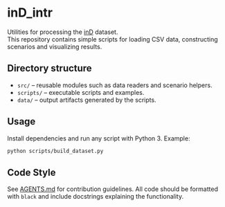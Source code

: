 # inD_intr

Utilities for processing the [inD](https://www.iosb.fraunhofer.de/en/inD-dataset.html) dataset.  
This repository contains simple scripts for loading CSV data, constructing scenarios and
visualizing results.

## Directory structure

- `src/` – reusable modules such as data readers and scenario helpers.
- `scripts/` – executable scripts and examples.
- `data/` – output artifacts generated by the scripts.

## Usage

Install dependencies and run any script with Python 3. Example:

```bash
python scripts/build_dataset.py
```

## Code Style

See [AGENTS.md](AGENTS.md) for contribution guidelines. All code should be formatted
with `black` and include docstrings explaining the functionality.
